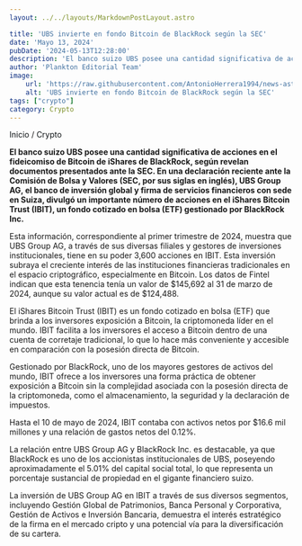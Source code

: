 ```yaml
---
layout: ../../layouts/MarkdownPostLayout.astro

title: 'UBS invierte en fondo Bitcoin de BlackRock según la SEC'
date: 'Mayo 13, 2024'
pubDate: '2024-05-13T12:28:00'
description: 'El banco suizo UBS posee una cantidad significativa de acciones en el fideicomiso de Bitcoin de iShares de BlackRock.'
author: 'Plankton Editorial Team'
image:
    url: 'https://raw.githubusercontent.com/AntonioHerrera1994/news-astro/master/src/assets/crypto/crypto137.webp'
    alt: 'UBS invierte en fondo Bitcoin de BlackRock según la SEC'
tags: ["crypto"]
category: Crypto
---
```


<span><a href="/" style="text-decoration:none;color:#0F1416">Inicio</a> / <a href="/crypto" style="text-decoration:none;color:#0F1416">Crypto</a></span>

<p style="font-weight: bold;">El banco suizo UBS posee una cantidad significativa de acciones en el fideicomiso de Bitcoin de iShares de BlackRock, según revelan documentos presentados ante la SEC. En una declaración reciente ante la Comisión de Bolsa y Valores (SEC, por sus siglas en inglés), UBS Group AG, el banco de inversión global y firma de servicios financieros con sede en Suiza, divulgó un importante número de acciones en el iShares Bitcoin Trust (IBIT), un fondo cotizado en bolsa (ETF) gestionado por BlackRock Inc.</p>

Esta información, correspondiente al primer trimestre de 2024, muestra que UBS Group AG, a través de sus diversas filiales y gestores de inversiones institucionales, tiene en su poder 3,600 acciones en IBIT. Esta inversión subraya el creciente interés de las instituciones financieras tradicionales en el espacio criptográfico, especialmente en Bitcoin. Los datos de Fintel indican que esta tenencia tenía un valor de $145,692 al 31 de marzo de 2024, aunque su valor actual es de $124,488.

El iShares Bitcoin Trust (IBIT) es un fondo cotizado en bolsa (ETF) que brinda a los inversores exposición a Bitcoin, la criptomoneda líder en el mundo. IBIT facilita a los inversores el acceso a Bitcoin dentro de una cuenta de corretaje tradicional, lo que lo hace más conveniente y accesible en comparación con la posesión directa de Bitcoin.

Gestionado por BlackRock, uno de los mayores gestores de activos del mundo, IBIT ofrece a los inversores una forma práctica de obtener exposición a Bitcoin sin la complejidad asociada con la posesión directa de la criptomoneda, como el almacenamiento, la seguridad y la declaración de impuestos.

Hasta el 10 de mayo de 2024, IBIT contaba con activos netos por $16.6 mil millones y una relación de gastos netos del 0.12%.

La relación entre UBS Group AG y BlackRock Inc. es destacable, ya que BlackRock es uno de los accionistas institucionales de UBS, poseyendo aproximadamente el 5.01% del capital social total, lo que representa un porcentaje sustancial de propiedad en el gigante financiero suizo.

La inversión de UBS Group AG en IBIT a través de sus diversos segmentos, incluyendo Gestión Global de Patrimonios, Banca Personal y Corporativa, Gestión de Activos e Inversión Bancaria, demuestra el interés estratégico de la firma en el mercado cripto y una potencial vía para la diversificación de su cartera.